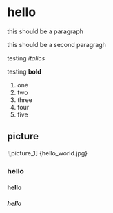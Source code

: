 # hello
this should be a paragraph

this should be a second paragragh

testing *italics*

testing **bold**

1. one
2. two
3. three
4. four
5. five

## picture
![picture_1] {hello_world.jpg}

### hello
#### hello
##### hello
